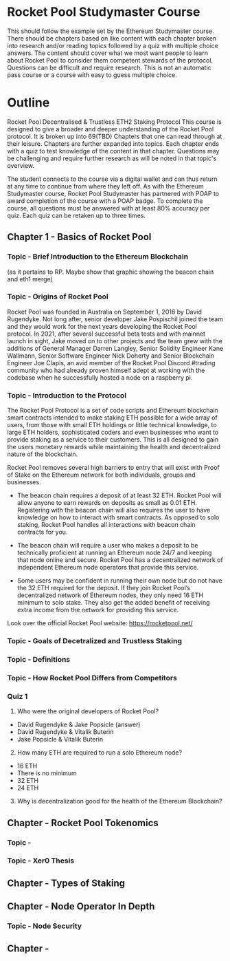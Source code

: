 # Rocket Pool Studymaster Course

This should follow the example set by the Ethereum Studymaster course.
There should be chapters based on like content with each chapter broken into research and/or reading topics followed by a quiz with multiple choice answers.
The content should cover what we most want people to learn about Rocket Pool to consider them competent stewards of the protocol. Questions can be difficult and require research. This is not an automatic pass course or a course with easy to guess multiple choice.

# Outline
Rocket Pool
Decentralised & Trustless ETH2 Staking Protocol
This course is designed to give a broader and deeper understanding of the Rocket Pool protocol. It is broken up into 69(TBD) Chapters that one can read through at their leisure. Chapters are further expanded into topics. Each chapter ends with a quiz to test knowledge of the content in that chapter. Questions may be challenging and require further research as will be noted in that topic's overview.

The student connects to the course via a digital wallet and can thus return at any time to continue from where they left off. As with the Ethereum Studymaster course, Rocket Pool Studymaster has partnered with POAP to award completion of the course with a POAP badge.  To complete the course, all questions must be answered with at least 80% accuracy per quiz. Each quiz can be retaken up to three times.

## Chapter 1 - Basics of Rocket Pool

### Topic - Brief Introduction to the Ethereum Blockchain
(as it pertains to RP. Maybe show that graphic showing the beacon chain and eth1 merge)

### Topic - Origins of Rocket Pool
Rocket Pool was founded in Australia on September 1, 2016 by David Rugendyke. Not long after, senior developer Jake Pospischil joined the team and they would work for the next years developing the Rocket Pool protocol. In 2021, after several successful beta tests and with mainnet launch in sight, Jake moved on to other projects and the team grew with the additions of General Manager Darren Langley, Senior Solidity Engineer Kane Wallmann, Senior Software Engineer Nick Doherty and Senior Blockchain Engineer Joe Clapis, an avid member of the Rocket Pool Discord #trading community who had already proven himself adept at working with the codebase when he successfully hosted a node on a raspberry pi.

### Topic - Introduction to the Protocol
The Rocket Pool Protocol is a set of code scripts and Ethereum blockchain smart contracts intended to make staking ETH possible for a wide array of users, from those with small ETH holdings or little technical knowledge, to large ETH holders, sophisticated coders and even businesses who want to provide staking as a service to their customers. This is all designed to gain the users monetary rewards while maintaining the health and decentralized nature of the blockchain.

Rocket Pool removes several high barriers to entry that will exist with Proof of Stake on the Ethereum network for both individuals, groups and businesses.

* The beacon chain requires a deposit of at least 32 ETH. Rocket Pool will allow anyone to earn rewards on deposits as small as 0.01 ETH. Registering with the beacon chain will also requires the user to have knowledge on how to interact with smart contracts. As opposed to solo staking, Rocket Pool handles all interactions with beacon chain contracts for you.

* The beacon chain will require a user who makes a deposit to be technically proficient at running an Ethereum node 24/7 and keeping that node online and secure. Rocket Pool has a decentralized network of independent Ethereum node operators that provide this service.

* Some users may be confident in running their own node but do not have the 32 ETH required for the deposit. If they join Rocket Pool’s decentralized network of Ethereum nodes, they only need 16 ETH minimum to solo stake. They also get the added benefit of receiving extra income from the network for providing this service.

Look over the official Rocket Pool website: https://rocketpool.net/

### Topic - Goals of Decetralized and Trustless Staking
### Topic - Definitions
### Topic - How Rocket Pool Differs from Competitors

### Quiz 1
1. Who were the original developers of Rocket Pool?
  * David Rugendyke & Jake Popsicle (answer)
  * David Rugendyke & Vitalik Buterin
  * Jake Popsicle & Vitalik Buterin
2. How many ETH are required to run a solo Ethereum node?
  * 16 ETH
  * There is no minimum
  * 32 ETH
  * 24 ETH
3. Why is decentralization good for the health of the Ethereum Blockchain?

## Chapter - Rocket Pool Tokenomics
### Topic - 
### Topic - Xer0 Thesis

## Chapter - Types of Staking

## Chapter - Node Operator In Depth

### Topic - Node Security

## Chapter - 

